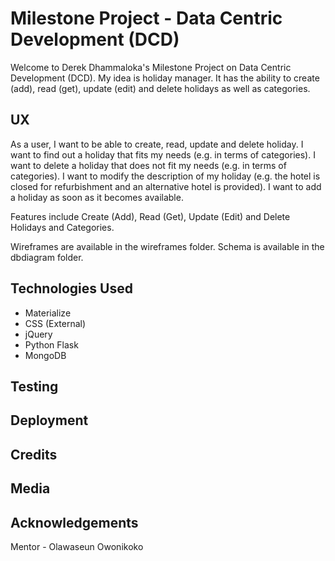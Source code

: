 # Milestone Project - Data Centric Development (DCD)

Welcome to Derek Dhammaloka's Milestone Project on Data Centric Development (DCD).
My idea is holiday manager.  It has the ability to create (add), read (get), update (edit) and
delete holidays as well as categories.

## UX

As a user, I want to be able to create, read, update and delete holiday.
I want to find out a holiday that fits my needs (e.g. in terms of categories).
I want to delete a holiday that does not fit my needs (e.g. in terms of categories).
I want to modify the description of my holiday (e.g. the hotel is closed for refurbishment
and an alternative hotel is provided).
I want to add a holiday as soon as it becomes available.

Features include Create (Add), Read (Get), Update (Edit) and Delete Holidays and Categories.

Wireframes are available in the wireframes folder.
Schema is available in the dbdiagram folder.

## Technologies Used

* Materialize
* CSS (External)
* jQuery
* Python Flask
* MongoDB

## Testing

## Deployment

## Credits

## Media

## Acknowledgements

Mentor - Olawaseun Owonikoko
 